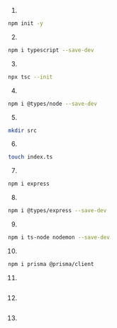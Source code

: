 1.
```bash
npm init -y
```
2.
```bash
npm i typescript --save-dev
```
3.
```bash
npx tsc --init
```
4.
```bash
npm i @types/node --save-dev
```
5.
```bash
mkdir src
```
6.
```bash
touch index.ts
```
7.
```bash
npm i express
```
8.
```bash
npm i @types/express --save-dev
```
9.
```bash
npm i ts-node nodemon --save-dev
```
10.
```bash
npm i prisma @prisma/client
```
11.
```bash

```
12.
```bash

```
13.
```bash

```